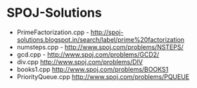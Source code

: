 # SPOJ-Solutions

- PrimeFactorization.cpp - http://spoj-solutions.blogspot.in/search/label/prime%20factorization
- numsteps.cpp - http://www.spoj.com/problems/NSTEPS/
- gcd.cpp - http://www.spoj.com/problems/GCD2/
- div.cpp http://www.spoj.com/problems/DIV
- books1.cpp http://www.spoj.com/problems/BOOKS1
- PriorityQueue.cpp http://www.spoj.com/problems/PQUEUE
